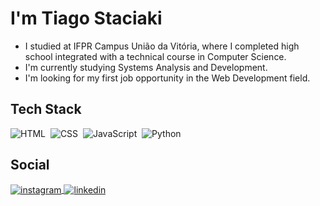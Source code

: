 # I'm Tiago Staciaki

* I studied at IFPR Campus União da Vitória, where I completed high school integrated with a technical course in Computer Science.
* I'm currently studying Systems Analysis and Development.
* I'm looking for my first job opportunity in the Web Development field.

## Tech Stack

![HTML](https://img.shields.io/badge/-HTML-05122A?style=flat&logo=HTML5)&nbsp;
![CSS](https://img.shields.io/badge/-CSS-05122A?style=flat&logo=CSS3&logoColor=1572B6)&nbsp;
![JavaScript](https://img.shields.io/badge/-JavaScript-05122A?style=flat&logo=javascript)&nbsp;
![Python](https://img.shields.io/badge/-Python-05122A?style=flat&logo=python)&nbsp;

## Social
<p>

<a href="https://instagram.com/dev.tiago_staciaki" target="_blank">
 <img align="center" src="https://img.shields.io/badge/-dev.tiago_staciaki-05122A?style=flat&logo=instagram" alt="instagram"/>
</a>
<a href="https://linkedin.com/in/tiagoelyanstaciaki" target="_blank">
  <img align="center" src="https://img.shields.io/badge/-tiagoelyanstaciaki-05122A?style=flat&logo=linkedin" alt="linkedin"/>
</a>

</p>